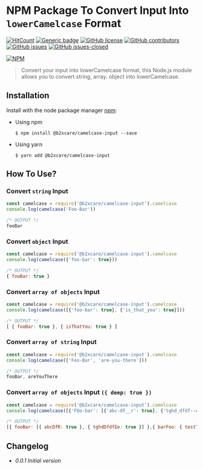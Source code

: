 # NPM Package To Convert Input Into `lowerCamelcase` Format

<!-- [![Build Status](https://travis-ci.org/B2XCare/camelcase-input.svg?branch=master)](https://travis-ci.org/B2XCare/camelcase-input) -->
[![HitCount](http://hits.dwyl.io/B2XCare/camelcase-input.svg)](http://hits.dwyl.io/B2XCare/camelcase-input)
[![Generic badge](https://img.shields.io/badge/code%20style-standard-brightgreen.svg)](https://standardjs.com)
[![GitHub license](https://img.shields.io/github/license/B2XCare/camelcase-input.svg)](https://github.com/B2XCare/camelcase-input/blob/master/LICENSE)
[![GitHub contributors](https://img.shields.io/github/contributors/B2XCare/camelcase-input.svg)](https://github.com/B2XCare/camelcase-input/graphs/contributors/)
[![GitHub issues](https://img.shields.io/github/issues/B2XCare/camelcase-input.svg)](https://github.com/B2XCare/camelcase-input/issues/)
[![GitHub issues-closed](https://img.shields.io/github/issues-closed/B2XCare/camelcase-input.svg)](https://github.com/B2XCare/camelcase-input/issues?q=is%3Aissue+is%3Aclosed)

[![NPM](https://nodei.co/npm/camelcase-input.png?downloads=true&downloadRank=true&stars=true)](https://nodei.co/npm/camelcase-input/)

> Convert your input into lowerCamelcase format, this Node.js module allows you to convert string, array. object into lowerCamelcase.

## Installation

Install with the node package manager [npm](http://npmjs.org):

- Using npm
  ```shell
  $ npm install @b2xcare/camelcase-input --save
  ```
- Using yarn
  ```shell
  $ yarn add @b2xcare/camelcase-input
  ```

## How To Use?

### Convert `string` Input

```javascript
const camelcase = require('@b2xcare/camelcase-input').camelcase
console.log(camelcase('Foo-Bar'))

/* OUTPUT */
fooBar
```

### Convert `object` Input

```javascript
const camelcase = require('@b2xcare/camelcase-input').camelcase
console.log(camelcase({'foo-bar': true}))

/* OUTPUT */
{ fooBar: true }
```

### Convert `array of objects` Input

```javascript
const camelcase = require('@b2xcare/camelcase-input').camelcase
console.log(camelcase([{'foo-bar': true}, {'is_that_you': true}]))

/* OUTPUT */
[ { fooBar: true }, { isThatYou: true } ]
```

### Convert `array of string` Input

```javascript
const camelcase = require('@b2xcare/camelcase-input').camelcase
console.log(camelcase(['Foo-Bar', 'are-you-there']))

/* OUTPUT */
fooBar, areYouThere
```

### Convert `array of objects` Input `({ deep: true })`

```javascript
const camelcase = require('@b2xcare/camelcase-input').camelcase
console.log(camelcase([{'FOo-bar': [{'abc-df__r': true}, {'tghd_dfdf--ee': true}]}, {'bar-foo': { 'Test-te': {'opt-tdt': 'dfdfdf'} }}], { deep: true })))

/* OUTPUT */
[{ fooBar: [{ abcDfR: true }, { tghdDfdfEe: true }] },{ barFoo: { testTe: { optTdt: dfdfdf } } }]
```

## Changelog

- _0.0.1 Initial version_
